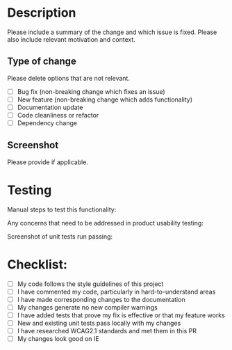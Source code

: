 # Description

Please include a summary of the change and which issue is fixed. Please also include relevant motivation and context.

## Type of change

Please delete options that are not relevant.

- [ ] Bug fix (non-breaking change which fixes an issue)
- [ ] New feature (non-breaking change which adds functionality)
- [ ] Documentation update
- [ ] Code cleanliness or refactor
- [ ] Dependency change

## Screenshot

Please provide if applicable.

# Testing

Manual steps to test this functionality:

Any concerns that need to be addressed in product usability testing:

Screenshot of unit tests run passing:

# Checklist:

- [ ] My code follows the style guidelines of this project
- [ ] I have commented my code, particularly in hard-to-understand areas
- [ ] I have made corresponding changes to the documentation
- [ ] My changes generate no new compiler warnings
- [ ] I have added tests that prove my fix is effective or that my feature works
- [ ] New and existing unit tests pass locally with my changes
- [ ] I have researched WCAG2.1 standards and met them in this PR
- [ ] My changes look good on IE
